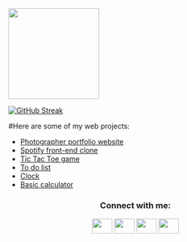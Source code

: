 <img align="center" height="180em" src="https://github-readme-stats.vercel.app/api?username=KishorBalgi&show_icons=true&hide_border=true&&count_private=true&include_all_commits=true" />
</br>

[![GitHub Streak](https://github-readme-streak-stats.herokuapp.com?user=KishorBalgi&theme=radical&hide_border=true&date_format=M%20j%5B%2C%20Y%5D&dates=DDDDDD)](https://git.io/streak-stats)

#Here are some of my web projects:

- [Photographer portfolio website](https://debratnaghosh.github.io/debratnaghosh/)
- [Spotify front-end clone](https://kishorbalgi.github.io/Spotify-Front-End-Clone/)
- [Tic Tac Toe game](https://kishorbalgi.github.io/JavaScript-Tic-Tac-Toe-Game/)
- [To do list](https://kishorbalgi.github.io/To-do-list/)
- [Clock](https://kishorbalgi.github.io/Clock/)
- [Basic calculator](https://kishorbalgi.github.io/Basic-JavaScript-Calculator/)

<h3 align="center">Connect with me:</h3>
<p align="center">
<a href="https://twitter.com/KishorBalgi" target="blank"><img align="center" src="https://cdn.jsdelivr.net/npm/simple-icons@3.0.1/icons/twitter.svg" alt="" height="30" width="40" /></a>
<a href=" https://www.linkedin.com/in/kishorbalgi/" target="blank"><img align="center" src="https://cdn.jsdelivr.net/npm/simple-icons@3.0.1/icons/linkedin.svg" alt="" height="30" width="40" /></a>
<a href=" https://www.instagram.com/kishor_balgi/" target="blank"><img align="center" src="https://cdn.jsdelivr.net/npm/simple-icons@3.0.1/icons/instagram.svg" alt="" height="30" width="40" /></a>
<a href="https://github.com/KishorBalgi" target="blank"><img align="center" src="https://cdn.jsdelivr.net/npm/simple-icons@3.0.1/icons/github.svg" alt="" height="30" width="40" /></a>
</p>
